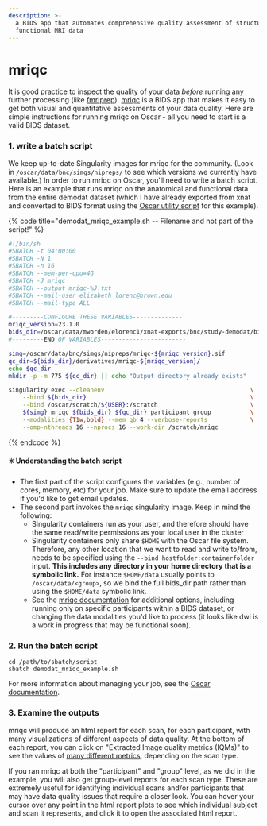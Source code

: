 ```yaml
---
description: >-
  a BIDS app that automates comprehensive quality assessment of structural and
  functional MRI data
---
```


# mriqc

It is good practice to inspect the quality of your data _before_ running any further processing (like [fmriprep](fmriprep.md)). [mriqc](https://mriqc.readthedocs.io/en/latest/index.html) is a BIDS app that makes it easy to get both visual and quantitative assessments of your data quality. Here are simple instructions for running mriqc on Oscar - all you need to start is a valid BIDS dataset.

### 1. write a batch script

We keep up-to-date Singularity images for mriqc for the community. (Look in `/oscar/data/bnc/simgs/nipreps/` to see which versions we currently have available.) In order to run mriqc on Oscar, you'll need to write a batch script. Here is an example that runs mriqc on the anatomical and functional data from the entire demodat dataset (which I have already exported from xnat and converted to BIDS format using the [Oscar utility script](../xnat-to-bids-intro/using-oscar/oscar-utility-script.md) for this example).

{% code title="demodat_mriqc_example.sh -- Filename and not part of the script!" %}
```bash
#!/bin/sh
#SBATCH -t 04:00:00
#SBATCH -N 1
#SBATCH -n 16
#SBATCH --mem-per-cpu=4G
#SBATCH -J mriqc 
#SBATCH --output mriqc-%J.txt
#SBATCH --mail-user elizabeth_lorenc@brown.edu
#SBATCH --mail-type ALL

#---------CONFIGURE THESE VARIABLES--------------
mriqc_version=23.1.0
bids_dir=/oscar/data/mworden/elorenc1/xnat-exports/bnc/study-demodat/bids
#---------END OF VARIABLES------------------------

simg=/oscar/data/bnc/simgs/nipreps/mriqc-${mriqc_version}.sif
qc_dir=${bids_dir}/derivatives/mriqc-${mriqc_version}/
echo $qc_dir
mkdir -p -m 775 ${qc_dir} || echo "Output directory already exists"

singularity exec --cleanenv                                         \
    --bind ${bids_dir}                                              \
    --bind /oscar/scratch/${USER}:/scratch                          \
    ${simg} mriqc ${bids_dir} ${qc_dir} participant group           \
    --modalities {T1w,bold} --mem_gb 4 --verbose-reports            \
    --omp-nthreads 16 --nprocs 16 --work-dir /scratch/mriqc 
```
{% endcode %}

#### ✳️ Understanding the batch script

* The first part of the script configures the variables (e.g., number of cores, memory, etc) for your job. Make sure to update the email address if you'd like to get email updates.
* The second part invokes the `mriqc` singularity image. Keep in mind the following:
  * Singularity containers run as your user, and therefore should have the same read/write permissions as your local user in the cluster
  * Singularity containers only share  `$HOME` with the Oscar file system. Therefore, any other location that we want to read and write to/from, needs to be specified using the `--bind hostfolder:containerfolder` input. **This includes any directory in your home directory that is a symbolic link.** For instance `$HOME/data` usually points to  `/oscar/data/<group>`, so we bind the full bids\_dir path rather than using the `$HOME/data` symbolic link.
  * See the [mriqc documentation](https://mriqc.readthedocs.io/en/latest/running.html) for additional options, including running only on specific participants within a BIDS dataset, or changing the data modalities you'd like to process (it looks like dwi is a work in progress that may be functional soon).&#x20;

### 2. Run the batch script

```
cd /path/to/sbatch/script
sbatch demodat_mriqc_example.sh
```

For more information about managing your job, see the [Oscar documentation](https://docs.ccv.brown.edu/oscar/submitting-jobs/managing-jobs).

### 3. Examine the outputs

mriqc will produce an html report for each scan, for each participant, with many visualizations of different aspects of data quality. At the bottom of each report, you can click on "Extracted Image quality metrics (IQMs)" to see the values of [many different metrics](https://mriqc.readthedocs.io/en/latest/measures.html), depending on the scan type.

If you ran mriqc at both the "participant" and "group" level, as we did in the example, you will also get group-level reports for each scan type. These are extremely useful for identifying individual scans and/or participants that may have data quality issues that require a closer look. You can hover your cursor over any point in the html report plots to see which individual subject and scan it represents, and click it to open the associated html report.
